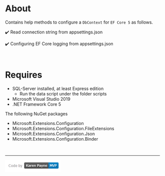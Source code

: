 ﻿# About

Contains help methods to configure a `DbContext` for `EF Core 5` as follows.

:heavy_check_mark: Read connection string from appsettings.json

:heavy_check_mark: Configuring EF Core logging from appsettings.json

</br>

# Requires

- SQL-Server installed, at least Express edition
  - Run the data script under the folder scripts
- Microsoft Visual Studio 2019
- .NET Framework Core 5

The following NuGet packages

- Microsoft.Extensions.Configuration
- Microsoft.Extensions.Configuration.FileExtensions
- Microsoft.Extensions.Configuration.Json
- Microsoft.Extensions.Configuration.Binder

</br>

---

![img](../assets/kpmvp1.png)